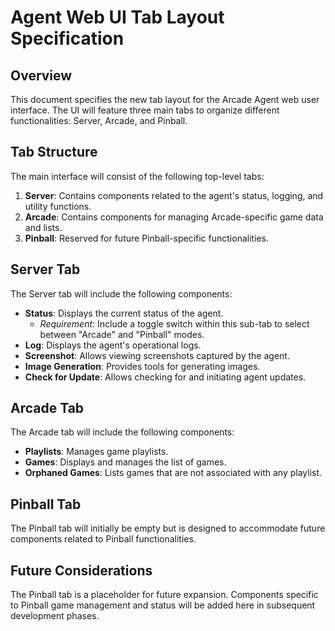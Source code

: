 # Agent Web UI Tab Layout Specification

## Overview

This document specifies the new tab layout for the Arcade Agent web user interface. The UI will feature three main tabs to organize different functionalities: Server, Arcade, and Pinball.

## Tab Structure

The main interface will consist of the following top-level tabs:

1.  **Server**: Contains components related to the agent's status, logging, and utility functions.
2.  **Arcade**: Contains components for managing Arcade-specific game data and lists.
3.  **Pinball**: Reserved for future Pinball-specific functionalities.

## Server Tab

The Server tab will include the following components:

*   **Status**: Displays the current status of the agent.
    *   *Requirement*: Include a toggle switch within this sub-tab to select between "Arcade" and "Pinball" modes.
*   **Log**: Displays the agent's operational logs.
*   **Screenshot**: Allows viewing screenshots captured by the agent.
*   **Image Generation**: Provides tools for generating images.
*   **Check for Update**: Allows checking for and initiating agent updates.

## Arcade Tab

The Arcade tab will include the following components:

*   **Playlists**: Manages game playlists.
*   **Games**: Displays and manages the list of games.
*   **Orphaned Games**: Lists games that are not associated with any playlist.

## Pinball Tab

The Pinball tab will initially be empty but is designed to accommodate future components related to Pinball functionalities.

## Future Considerations

The Pinball tab is a placeholder for future expansion. Components specific to Pinball game management and status will be added here in subsequent development phases.